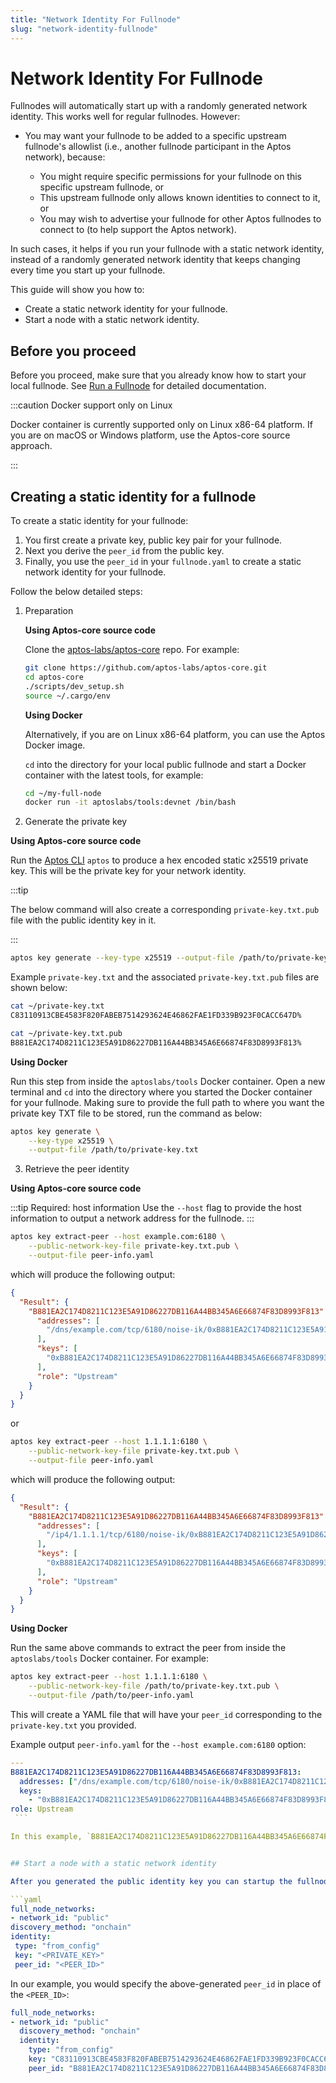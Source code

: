 ```yaml
---
title: "Network Identity For Fullnode"
slug: "network-identity-fullnode"
---
```


# Network Identity For Fullnode

Fullnodes will automatically start up with a randomly generated network identity. This works well for regular fullnodes. However:

- You may want your fullnode to be added to a specific upstream fullnode's allowlist (i.e., another fullnode participant in the Aptos network), because:

  - You might require specific permissions for your fullnode on this specific upstream fullnode, or
  - This upstream fullnode only allows known identities to connect to it, or
  - You may wish to advertise your fullnode for other Aptos fullnodes to connect to (to help support the Aptos network).

In such cases, it helps if you run your fullnode with a static network identity, instead of a randomly generated network identity that keeps changing every time you start up your fullnode.

This guide will show you how to:

- Create a static network identity for your fullnode.
- Start a node with a static network identity.

## Before you proceed

Before you proceed, make sure that you already know how to start your local fullnode. See [Run a Fullnode](/nodes/full-node/index.md) for detailed documentation.

:::caution Docker support only on Linux

Docker container is currently supported only on Linux x86-64 platform. If you are on macOS or Windows platform, use the Aptos-core source approach.

:::

## Creating a static identity for a fullnode

To create a static identity for your fullnode:

1. You first create a private key, public key pair for your fullnode.
2. Next you derive the `peer_id` from the public key.
3. Finally, you use the `peer_id` in your `fullnode.yaml` to create a static network identity for your fullnode.

Follow the below detailed steps:

1. Preparation
    
    **Using Aptos-core source code**
    
    Clone the [aptos-labs/aptos-core](https://github.com/aptos-labs/aptos-core) repo. For example:

    ```bash
    git clone https://github.com/aptos-labs/aptos-core.git
    cd aptos-core
    ./scripts/dev_setup.sh
    source ~/.cargo/env
    ```

    **Using Docker**

    Alternatively, if you are on Linux x86-64 platform, you can use the Aptos Docker image.

    `cd` into the directory for your local public fullnode and start a Docker container with the latest tools, for example:

    ```bash
    cd ~/my-full-node
    docker run -it aptoslabs/tools:devnet /bin/bash
    ```

2. Generate the private key

  **Using Aptos-core source code**
  
  Run the [Aptos CLI](https://github.com/aptos-labs/aptos-core/blob/main/crates/aptos/README.md) `aptos` to produce a hex encoded static x25519 private key. This will be the private key for your network identity.

  :::tip

  The below command will also create a corresponding `private-key.txt.pub` file with the public identity key in it.

  :::

  ```bash
  aptos key generate --key-type x25519 --output-file /path/to/private-key.txt

  ```

  Example `private-key.txt` and the associated `private-key.txt.pub` files are shown below:

  ```bash
  cat ~/private-key.txt
  C83110913CBE4583F820FABEB7514293624E46862FAE1FD339B923F0CACC647D%           

  cat ~/private-key.txt.pub
  B881EA2C174D8211C123E5A91D86227DB116A44BB345A6E66874F83D8993F813%
  ```

  **Using Docker**

  Run this step from inside the `aptoslabs/tools` Docker container. Open a new terminal and `cd` into the directory where you started the Docker container for your fullnode. Making sure to provide the full path to where you want the private key TXT file to be stored, run the command as below:

  ```bash
  aptos key generate \
      --key-type x25519 \
      --output-file /path/to/private-key.txt
  ```

3. Retrieve the peer identity
  
  **Using Aptos-core source code**

  :::tip Required: host information
  Use the `--host` flag to provide the host information to output a network address for the fullnode. 
  :::

  ```bash
  aptos key extract-peer --host example.com:6180 \
      --public-network-key-file private-key.txt.pub \
      --output-file peer-info.yaml
  ```
  which will produce the following output:
  ```json
  {
    "Result": {
      "B881EA2C174D8211C123E5A91D86227DB116A44BB345A6E66874F83D8993F813": {
        "addresses": [
          "/dns/example.com/tcp/6180/noise-ik/0xB881EA2C174D8211C123E5A91D86227DB116A44BB345A6E66874F83D8993F813/handshake/0"
        ],
        "keys": [
          "0xB881EA2C174D8211C123E5A91D86227DB116A44BB345A6E66874F83D8993F813"
        ],
        "role": "Upstream"
      }
    }
  }
  ```
  or
  ```bash
  aptos key extract-peer --host 1.1.1.1:6180 \
      --public-network-key-file private-key.txt.pub \
      --output-file peer-info.yaml
  ```
  which will produce the following output:
  ```json
  {
    "Result": {
      "B881EA2C174D8211C123E5A91D86227DB116A44BB345A6E66874F83D8993F813": {
        "addresses": [
          "/ip4/1.1.1.1/tcp/6180/noise-ik/0xB881EA2C174D8211C123E5A91D86227DB116A44BB345A6E66874F83D8993F813/handshake/0"
        ],
        "keys": [
          "0xB881EA2C174D8211C123E5A91D86227DB116A44BB345A6E66874F83D8993F813"
        ],
        "role": "Upstream"
      }
    }
  }
  ```

  **Using Docker**

  Run the same above commands to extract the peer from inside the `aptoslabs/tools` Docker container. For example:

  ```bash
  aptos key extract-peer --host 1.1.1.1:6180 \
      --public-network-key-file /path/to/private-key.txt.pub \
      --output-file /path/to/peer-info.yaml
  ```

  This will create a YAML file that will have your `peer_id` corresponding to the `private-key.txt` you provided.

  Example output `peer-info.yaml` for the `--host example.com:6180` option:

   ```yaml
   ---
   B881EA2C174D8211C123E5A91D86227DB116A44BB345A6E66874F83D8993F813:
     addresses: ["/dns/example.com/tcp/6180/noise-ik/0xB881EA2C174D8211C123E5A91D86227DB116A44BB345A6E66874F83D8993F813/handshake/0"]
     keys:
       - "0xB881EA2C174D8211C123E5A91D86227DB116A44BB345A6E66874F83D8993F813"
   role: Upstream
    ```

  In this example, `B881EA2C174D8211C123E5A91D86227DB116A44BB345A6E66874F83D8993F813` is the `peer_id`. Use this in the `peer_id` field of your `fullnode.yaml` to create a static identity for your fullnode.


## Start a node with a static network identity

After you generated the public identity key you can startup the fullnode with a static network identity by using the public key in the `peer_id` field of the configuration file `fullnode.yaml`:

```yaml
full_node_networks:
- network_id: "public"
  discovery_method: "onchain"
  identity:
    type: "from_config"
    key: "<PRIVATE_KEY>"
    peer_id: "<PEER_ID>"
```

In our example, you would specify the above-generated `peer_id` in place of the `<PEER_ID>`:

```yaml
full_node_networks:
- network_id: "public"
  discovery_method: "onchain"
  identity:
    type: "from_config"
    key: "C83110913CBE4583F820FABEB7514293624E46862FAE1FD339B923F0CACC647D"
    peer_id: "B881EA2C174D8211C123E5A91D86227DB116A44BB345A6E66874F83D8993F813"
```
